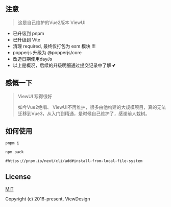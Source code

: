 ## 注意
> 这是自己维护的Vue2版本 ViewUI
- 已升级到 pnpm
- 已升级到 Vite
- 清理 required, 最终仅打包为 esm 模块 !!!
- popperjs 升级为 @popperjs/core
- 改造日期使用dayJs
- 以上是概况，后续的升级明细通过提交记录中了解 💕

## 感慨一下
> ViewUI 写得很好
> 
> 如今Vue2绝唱、 ViewUI不再维护，很多由他构建的大规模项目，真的无法迁移到Vue3，从入门到精通，是时候自己维护了，感谢前人栽树。

## 如何使用
```shell
pnpm i

npm pack

#https://pnpm.io/next/cli/add#install-from-local-file-system
```

## License
[MIT](http://opensource.org/licenses/MIT)

Copyright (c) 2016-present, ViewDesign

